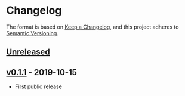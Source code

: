 # Changelog

The format is based on [Keep a Changelog](https://keepachangelog.com/en/1.0.0/),
and this project adheres to [Semantic Versioning](https://semver.org/spec/v2.0.0.html).

## [Unreleased]

## [v0.1.1] - 2019-10-15

 * First public release

[Unreleased]: https://github.com/rnestler/reboot-arch-btw/compare/v0.1.1...master
[v0.1.1]: https://github.com/rnestler/reboot-arch-btw/releases/tag/v0.1.1
